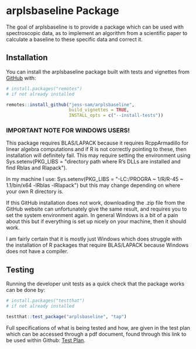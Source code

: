 
# arplsbaseline Package

<!-- badges: start -->
<!-- badges: end -->

The goal of arplsbaseline is to provide a package which can be used with spectroscopic data, 
as to implement an algorithm from a scientific paper to calculate a baseline to these 
specific data and correct it.

## Installation

You can install the arplsbaseline package built with tests and vignettes 
from [GitHub](https://github.com/) with:

``` r
# install.packages("remotes")
# if not already installed

remotes::install_github("jess-sam/arplsbaseline", 
                        build_vignettes = TRUE, 
                        INSTALL_opts = c("--install-tests"))
```

### IMPORTANT NOTE FOR WINDOWS USERS!

This package requires BLAS/LAPACK because it requires RcppArmadillo for linear algebra computations
and if R is not correctly pointing to these, then installation will definitely fail. This may require 
setting the environment using 
Sys.setenv(PKG_LIBS = "directory path where R’s DLLs are installed and find Rblas and Rlapack"). 

In my machine I use: Sys.setenv(PKG_LIBS = "-LC:/PROGRA ~ 1/R/R-45 ~ 1.1/bin/x64 -lRblas -lRlapack") but
this may change depending on where your own R directory is. 

If this GitHub installation does not work, downloading the .zip file from the GitHub website can unfortunately
give the same result, and requires you to set the system environment again. In general Windows is a bit of 
a pain about this but if everything is set up nicely on your machine, then it should work.

I am fairly certain that it is mostly just Windows which does struggle with the installation of 
R packages that require BLAS/LAPACK because Windows does not have a compiler. 

## Testing

Running the developer unit tests as a quick check that the package works can be done by: 

```r
# install.packages("testthat")
# if not already installed

testthat::test_package("arplsbaseline", "tap")
```

Full specifications of what is being tested and how, are given in the test plan 
which can be accessed through a pdf document, found through this link to be used within Github: 
[Test Plan](inst/docs/test_plan.pdf).
